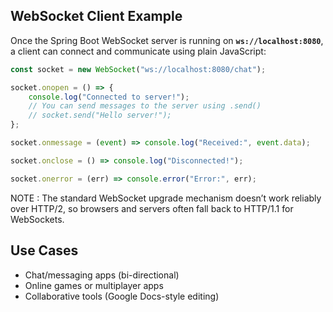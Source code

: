 ## WebSocket Client Example

Once the Spring Boot WebSocket server is running on **`ws://localhost:8080`**,  
a client can connect and communicate using plain JavaScript:

```javascript
const socket = new WebSocket("ws://localhost:8080/chat");

socket.onopen = () => {
    console.log("Connected to server!");
    // You can send messages to the server using .send()
    // socket.send("Hello server!");
};

socket.onmessage = (event) => console.log("Received:", event.data);

socket.onclose = () => console.log("Disconnected!");

socket.onerror = (err) => console.error("Error:", err);
```

NOTE : The standard WebSocket upgrade mechanism doesn’t work reliably over HTTP/2, so browsers and servers often fall back to HTTP/1.1 for WebSockets.

## Use Cases
- Chat/messaging apps (bi-directional)
- Online games or multiplayer apps 
- Collaborative tools (Google Docs-style editing)
